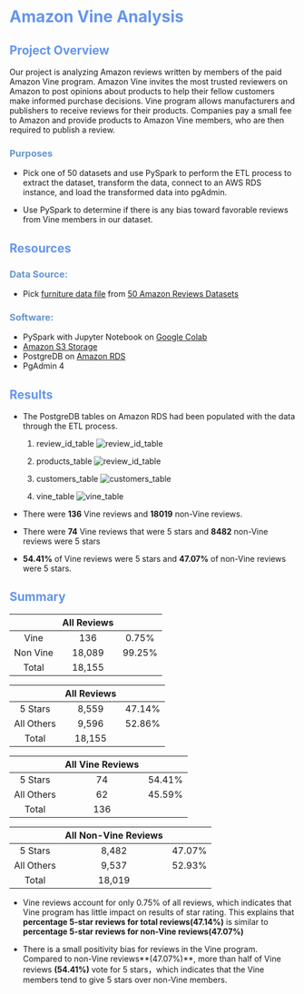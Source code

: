 # <font color=#6495ED>Amazon Vine Analysis</font>

## <font color=#6495ED>Project Overview</font>

Our project is analyzing Amazon reviews written by members of the paid Amazon Vine program. Amazon Vine invites the most trusted reviewers on Amazon to post opinions about products to help their fellow customers make informed purchase decisions. Vine program  allows manufacturers and publishers to receive reviews for their products. Companies pay a small fee to Amazon and provide products to Amazon Vine members, who are then required to publish a review.

### <font color=#6495D>Purposes</font>

- Pick one of 50 datasets and use PySpark to perform the ETL process to extract the dataset, transform the data, connect to an AWS RDS instance, and load the transformed data into pgAdmin. 

- Use PySpark to determine if there is any bias toward favorable reviews from Vine members in our dataset. 

## <font color=#6495ED>Resources</font>

### <font color=#6495D>Data Source: </font>

- Pick [furniture data file](https://s3.amazonaws.com/amazon-reviews-pds/tsv/amazon_reviews_us_Furniture_v1_00.tsv.gz) from [50 Amazon Reviews Datasets](https://s3.amazonaws.com/amazon-reviews-pds/tsv/index.txt)

### <font color=#6495D>Software:</font> 
- PySpark with Jupyter Notebook on [Google Colab](https://colab.research.google.com/?utm_source=scs-index)
- [Amazon S3 Storage](https://aws.amazon.com/s3/
)
- PostgreDB on [Amazon RDS](https://aws.amazon.com/s3/)
- PgAdmin 4

## <font color=#6495ED>Results</font>
- The PostgreDB tables on Amazon RDS had been populated with the data through the ETL process.
    1. review_id_table
![review_id_table](https://github.com/NingYang2022/Amazon_Vine_Analysis/blob/main/Images/review_id_table.png?raw=true)

    2. products_table
![review_id_table](https://github.com/NingYang2022/Amazon_Vine_Analysis/blob/main/Images/products_table.png?raw=true)

    3. customers_table
![customers_table](https://github.com/NingYang2022/Amazon_Vine_Analysis/blob/main/Images/customers_table.png?raw=true)

    4. vine_table
![vine_table](https://github.com/NingYang2022/Amazon_Vine_Analysis/blob/main/Images/vine_table.png?raw=true)

- There were **136** Vine reviews and **18019** non-Vine reviews.

- There were **74** Vine reviews that were 5 stars and **8482** non-Vine reviews were 5 stars

- **54.41%** of Vine reviews were 5 stars and **47.07%** of non-Vine reviews were 5 stars.


## <font color=#6495ED>Summary</font>

|  | All Reviews |  |
| :------:| :------: | :------: |
| Vine| 136 | 0.75% |
| Non Vine | 18,089 | 99.25% |
|Total|18,155||


|  | All Reviews |  |
| :------:| :------: | :------: |
|  5 Stars | 8,559 | 47.14% |
| All Others | 9,596 | 52.86% |
|Total|18,155||



|  | All Vine Reviews |  |
| :------:| :------: | :------: |
|  5 Stars | 74 | 54.41% |
| All Others | 62 | 45.59% |
|Total|136||


|  | All Non-Vine Reviews |  |
| :------:| :------: | :------: |
| 5 Stars| 8,482 | 47.07% |
| All Others | 9,537 | 52.93% |
|Total|18,019||

- Vine reviews account for only 0.75% of all reviews, which indicates that Vine program has little impact on results of star rating. This explains that **percentage 5-star reviews for total reviews(47.14%)** is similar to 
**percentage 5-star reviews for non-Vine reviews(47.07%)**

- There is a small positivity bias for reviews in the Vine program. Compared to non-Vine reviews**(47.07%)**, more than half of Vine reviews **(54.41%)** vote for 5 stars，which indicates that the Vine members tend to give 5 stars over non-Vine members. 

